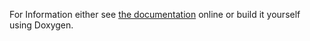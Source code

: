 For Information either see [the documentation](https://domimartinglogi.github.io/DynamicModbusMaster/)
online or build it yourself using Doxygen.